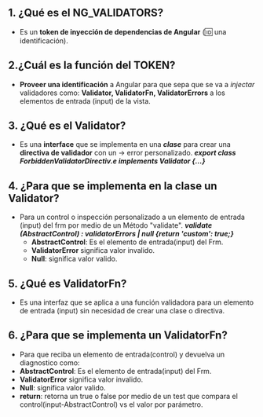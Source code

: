 ## 1. ¿Qué es el NG_VALIDATORS?
 * Es un **token de inyección de dependencias de Angular** (🆔 una identificación).

## 2.¿Cuál es la función del TOKEN?
  * **Proveer una identificación** a Angular para que sepa que se va a *injectar* validadores como:
   **Validator, ValidatorFn, ValidatorErrors** a los elementos de entrada (input) de la vista.
     
## 3. ¿Qué es el Validator?
 * Es una **interface** que se implementa en una ***clase*** para crear una **directiva de validador** con un -> error personalizado.
  ***export class ForbiddenValidatorDirectiv.e implements Validator {...}***

## 4. ¿Para que se implementa en la clase un Validator?
 * Para un control o inspección personalizado a un elemento de entrada (input) del frm por medio de un Método "validate".
    ***validate (AbstractControl) : validatorErrors | null {return 'custom': true;}***
    * **AbstractControl**: Es el elemento de entrada(input) del Frm.
    * **ValidatorError** significa valor invalido.
    * **Null**: significa valor valido.

## 5. ¿Qué es ValidatorFn?   
  * Es una interfaz que se aplica a una función validadora para un elemento de entrada (input) sin necesidad de crear una clase o directiva.
       
## 6. ¿Para que se implementa un ValidatorFn?
 *  Para que reciba un elemento de entrada(control) y devuelva un diagnostico como:
  * **AbstractControl**: Es el elemento de entrada(input) del Frm.
   * **ValidatorError** significa valor invalido.
  * **Null**: significa valor valido.
  * **return**: retorna un true o false por medio de un test que compara el control(input-AbstractControl) vs el valor por parámetro.
